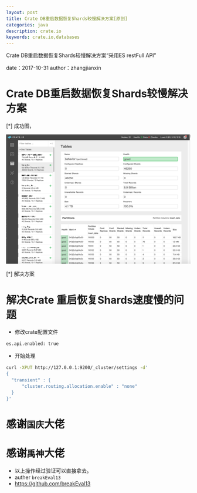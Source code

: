 ```yaml
---
layout: post
title: Crate DB重启数据恢复Shards较慢解决方案[原创]
categories: java
description: crate.io
keywords: crate.io,databases
---
```



Crate DB重启数据恢复Shards较慢解决方案“采用ES restFull API”


date：2017-10-31
author：zhangjianxin

# Crate DB重启数据恢复Shards较慢解决方案

[*] 成功图，


   ![](/static/images/crate-success.png)


[*] 解决方案


# 解决Crate 重启恢复Shards速度慢的问题
  * 修改crate配置文件
   ```bash
   es.api.enabled: true
   ```

  * 开始处理
  ```bash
  curl -XPUT http://127.0.0.1:9200/_cluster/settings -d'
  {
  	"transient" : {
  		"cluster.routing.allocation.enable" : "none"
  	}
  }'
  ```

# 感谢`国庆`大佬
# 感谢`禹神`大佬

* 以上操作经过验证可以直接拿去。
* auther `breakEval13`
* https://github.com/breakEval13